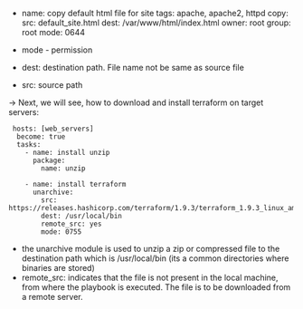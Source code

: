 - name: copy default html file for site
      tags: apache, apache2, httpd
      copy: 
        src: default_site.html
        dest: /var/www/html/index.html
        owner: root
        group: root
        mode: 0644


- mode - permission
- dest: destination path. File name not be same as source file
- src: source path


-> Next, we will see, how to download and install terraform on target servers:


	 hosts: [web_servers]
	  become: true
	  tasks:
	    - name: install unzip
	      package:
	        name: unzip
	
	    - name: install terraform
	      unarchive:
	        src: https://releases.hashicorp.com/terraform/1.9.3/terraform_1.9.3_linux_amd64.zip
	        dest: /usr/local/bin
	        remote_src: yes
	        mode: 0755


- the unarchive module is used to unzip a zip or compressed file to the destination path which is /usr/local/bin (its a common directories where binaries are stored)
- remote_src: indicates that the file is not present in the local machine, from where the playbook is executed. The file is to be downloaded from a remote server. 

